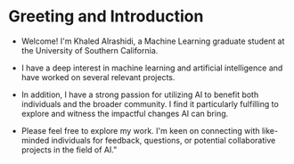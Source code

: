 # Greeting and Introduction
- Welcome! I'm Khaled Alrashidi, a Machine Learning graduate student at the University of Southern California.

- I have a deep interest in machine learning and artificial intelligence and have worked on several relevant projects. 
- In addition, I have a strong passion for utilizing AI to benefit both individuals and the broader community. I find it particularly fulfilling to explore and witness the impactful changes AI can bring.
- Please feel free to explore my work. I'm keen on connecting with like-minded individuals for feedback, questions, or potential collaborative projects in the field of AI."
<!---
KhaledAlrashi1/KhaledAlrashi1 is a ✨ special ✨ repository because its `README.md` (this file) appears on your GitHub profile.
You can click the Preview link to take a look at your changes.
--->
